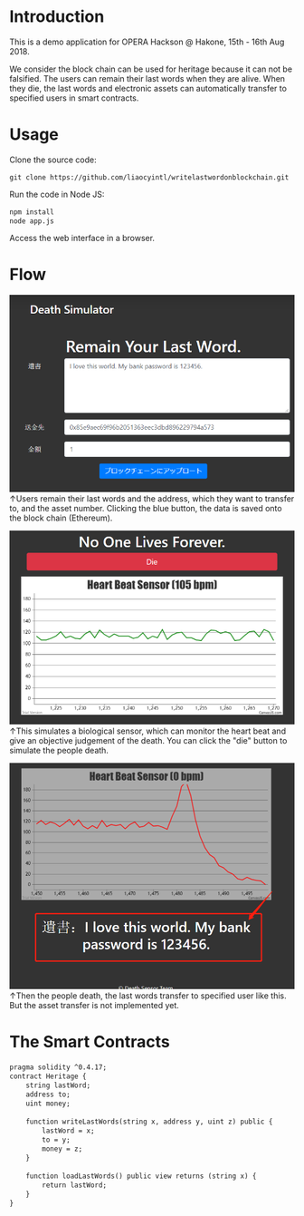 # Introduction

This is a demo application for OPERA Hackson @ Hakone, 15th - 16th Aug 2018.

We consider the block chain can be used for heritage because it can not be falsified.
The users can remain their last words when they are alive.
When they die, the last words and electronic assets can automatically transfer to specified users in smart contracts.

# Usage
Clone the source code:
```text
git clone https://github.com/liaocyintl/writelastwordonblockchain.git
``` 
Run the code in Node JS:
```text
npm install
node app.js
```
Access the web interface in a browser.

# Flow
![](imgs\30081eed.png)
↑Users remain their last words and the address, which they want to transfer to, and the asset number.
Clicking the blue button, the data is saved onto the block chain (Ethereum).

![](imgs\7dbac290.png)
↑This simulates a biological sensor, which can monitor the heart beat and give an objective judgement of the death.
You can click the "die" button to simulate the people death.

![](imgs\f036419c.png)
↑Then the people death, the last words transfer to specified user like this.
But the asset transfer is not implemented yet.

# The Smart Contracts

```solidity
pragma solidity ^0.4.17;
contract Heritage {
    string lastWord;
    address to;
    uint money;
    
    function writeLastWords(string x, address y, uint z) public {
        lastWord = x;
        to = y;
        money = z;
    }
    
    function loadLastWords() public view returns (string x) {
        return lastWord;
    }
}
```
